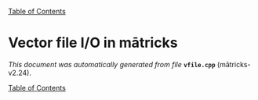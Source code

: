 
[Table of Contents](README.md)


# Vector file I/O in mātricks
_This document was automatically generated from file_ **`vfile.cpp`** (mātricks-v2.24).


[Table of Contents](README.md)
